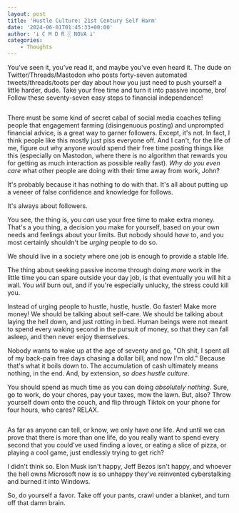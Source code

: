 ```yaml
---
layout: post
title: 'Hustle Culture: 21st Century Self Harm'
date: '2024-06-01T01:45:33+00:00'
author: '𐕣 C M D R ░ NOVA 𐕣'
categories:
    - Thoughts
---
```


<!-- wp:paragraph -->
<p>You've seen it, you've read it, and maybe you've even heard it. The dude on Twitter/Threads/Mastodon who posts forty-seven automated tweets/threads/toots per day about how you just need to push yourself a little harder, dude. Take your free time and turn it into passive income, bro! Follow these seventy-seven easy steps to financial independence!</p>
<!-- /wp:paragraph -->

<!-- wp:image {"id":2260,"sizeSlug":"full","linkDestination":"none","align":"center"} -->
<figure class="wp-block-image aligncenter size-full"><img src="https://cmdr-nova.online/wp-content/uploads/2024/06/image.png" alt="" class="wp-image-2260"/></figure>
<!-- /wp:image -->

<!-- wp:paragraph -->
<p>There must be some kind of secret cabal of social media coaches telling people that engagement farming (disingenuous posting) and unprompted financial advice, is a great way to garner followers. Except, it's not. In fact, I think people like this mostly just piss everyone off. And I can't, for the life of me, figure out why anyone would spend their free time posting things like this (especially on Mastodon, where there is no algorithm that rewards you for getting as much interaction as possible really fast). <em>Why do you even care</em> what other people are doing with their time away from work, John?</p>
<!-- /wp:paragraph -->

<!-- wp:paragraph -->
<p>It's probably because it has nothing to do with that. It's all about putting up a veneer of false confidence and knowledge for follows.</p>
<!-- /wp:paragraph -->

<!-- wp:paragraph -->
<p>It's always about followers.</p>
<!-- /wp:paragraph -->

<!-- wp:paragraph -->
<p>You see, the thing is, you <em>can</em> use your free time to make extra money. That's a you thing, a decision you make for yourself, based on your own needs and feelings about your limits. But nobody should <em>have</em> to, and you most certainly shouldn't be <em>urging</em> people to do so.</p>
<!-- /wp:paragraph -->

<!-- wp:paragraph -->
<p>We should live in a society where one job is enough to provide a stable life.</p>
<!-- /wp:paragraph -->

<!-- wp:paragraph -->
<p>The thing about seeking passive income through doing <em>more</em> work in the little time you can spare outside your day job, is that eventually you will hit a wall. You <em>will</em> burn out, and if you're especially unlucky, the stress could kill you.</p>
<!-- /wp:paragraph -->

<!-- wp:paragraph -->
<p>Instead of urging people to hustle, hustle, hustle. Go faster! Make more money! We should be talking about self-care. We should be talking about laying the hell down, and just rotting in bed. Human beings were not meant to spend every waking second in the pursuit of money, so that they can fall asleep, and then never enjoy themselves.</p>
<!-- /wp:paragraph -->

<!-- wp:paragraph -->
<p>Nobody wants to wake up at the age of seventy and go, "Oh shit, I spent all of my back-pain free days chasing a dollar bill, and now I'm old." Because that's what it boils down to. The accumulation of cash ultimately means nothing, in the end. And, by extension, <em>so does hustle culture</em>.</p>
<!-- /wp:paragraph -->

<!-- wp:paragraph -->
<p>You should spend as much time as you can doing <em>absolutely nothing</em>. Sure, go to work, do your chores, pay your taxes, mow the lawn. But, also? Throw yourself down onto the couch, and flip through Tiktok on your phone for four hours, who cares? RELAX.</p>
<!-- /wp:paragraph -->

<!-- wp:image {"id":2261,"sizeSlug":"full","linkDestination":"none","align":"center"} -->
<figure class="wp-block-image aligncenter size-full"><img src="https://cmdr-nova.online/wp-content/uploads/2024/06/relaaax.gif" alt="" class="wp-image-2261"/></figure>
<!-- /wp:image -->

<!-- wp:paragraph -->
<p>As far as anyone can tell, or know, we only have <em>one</em> life. And until we can prove that there is more than one life, do you really want to spend every second that you could've used finding a lover, or eating a slice of pizza, or playing a cool game, just endlessly trying to get rich?</p>
<!-- /wp:paragraph -->

<!-- wp:paragraph -->
<p>I didn't think so. Elon Musk isn't happy, Jeff Bezos isn't happy, and whoever the hell owns Microsoft now is so unhappy they've reinvented cyberstalking and burned it into Windows.</p>
<!-- /wp:paragraph -->

<!-- wp:paragraph -->
<p>So, do yourself a favor. Take off your pants, crawl under a blanket, and turn off that damn brain.</p>
<!-- /wp:paragraph -->